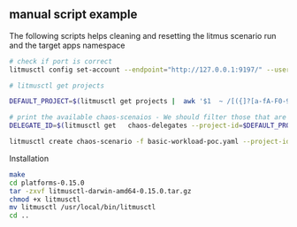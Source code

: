 
## manual script example

The following scripts helps cleaning and resetting the litmus scenario run and the target apps namespace

```bash
# check if port is correct
litmusctl config set-account --endpoint="http://127.0.0.1:9197/" --username="admin" --password="litmus" 

# litmusctl get projects

DEFAULT_PROJECT=$(litmusctl get projects |  awk '$1  ~ /[({]?[a-fA-F0-9]{8}[-]?([a-fA-F0-9]{4}[-]?){3}[a-fA-F0-9]{12}[})]?/'  | awk '{ print $1 }' |  awk 'NR>1{exit};1')

# print the available chaos-scenaios - We should filter those that are running only maybe
DELEGATE_ID=$(litmusctl get   chaos-delegates --project-id=$DEFAULT_PROJECT |  awk '$1  ~ /[({]?[a-fA-F0-9]{8}[-]?([a-fA-F0-9]{4}[-]?){3}[a-fA-F0-9]{12}[})]?/'  | awk '{ print $1 }' |  awk 'NR>1{exit};1')

litmusctl create chaos-scenario -f basic-workload-poc.yaml --project-id=$DEFAULT_PROJECT --chaos-delegate-id=$DELEGATE_ID
```

Installation

```bash
make
cd platforms-0.15.0
tar -zxvf litmusctl-darwin-amd64-0.15.0.tar.gz
chmod +x litmusctl
mv litmusctl /usr/local/bin/litmusctl
cd ..
```
